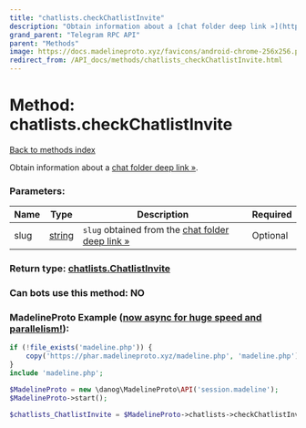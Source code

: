 ```yaml
---
title: "chatlists.checkChatlistInvite"
description: "Obtain information about a [chat folder deep link »](https://core.telegram.org/api/links#chat-folder-links)."
grand_parent: "Telegram RPC API"
parent: "Methods"
image: https://docs.madelineproto.xyz/favicons/android-chrome-256x256.png
redirect_from: /API_docs/methods/chatlists_checkChatlistInvite.html
---
```

# Method: chatlists.checkChatlistInvite
[Back to methods index](index.html)



Obtain information about a [chat folder deep link »](https://core.telegram.org/api/links#chat-folder-links).

### Parameters:

| Name     |    Type       | Description | Required |
|----------|---------------|-------------|----------|
|slug|[string](/API_docs/types/string.html) | `slug` obtained from the [chat folder deep link »](https://core.telegram.org/api/links#chat-folder-links) | Optional|


### Return type: [chatlists.ChatlistInvite](/API_docs/types/chatlists.ChatlistInvite.html)

### Can bots use this method: **NO**


### MadelineProto Example ([now async for huge speed and parallelism!](https://docs.madelineproto.xyz/docs/ASYNC.html)):


```php
if (!file_exists('madeline.php')) {
    copy('https://phar.madelineproto.xyz/madeline.php', 'madeline.php');
}
include 'madeline.php';

$MadelineProto = new \danog\MadelineProto\API('session.madeline');
$MadelineProto->start();

$chatlists_ChatlistInvite = $MadelineProto->chatlists->checkChatlistInvite(slug: 'string', );
```


